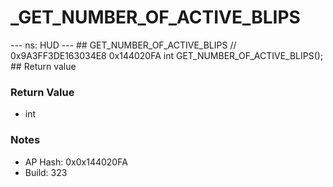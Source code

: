 # _GET_NUMBER_OF_ACTIVE_BLIPS

--- ns: HUD --- ## GET_NUMBER_OF_ACTIVE_BLIPS  // 0x9A3FF3DE163034E8 0x144020FA int GET_NUMBER_OF_ACTIVE_BLIPS();   ## Return value

### Return Value
* int

### Notes
* AP Hash: 0x0x144020FA
* Build: 323

